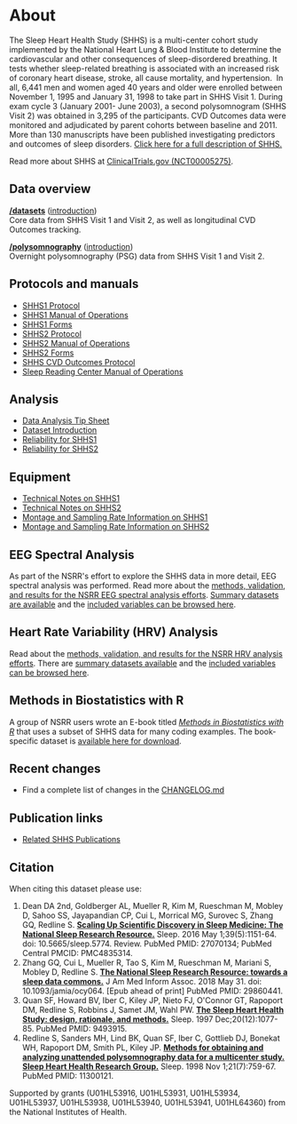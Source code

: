 # About

The Sleep Heart Health Study (SHHS) is a multi-center cohort study implemented by the National Heart Lung & Blood Institute to determine the cardiovascular and other consequences of sleep-disordered breathing. It tests whether sleep-related breathing is associated with an increased risk of coronary heart disease, stroke, all cause mortality, and hypertension.  In all, 6,441 men and women aged 40 years and older were enrolled between November 1, 1995 and January 31, 1998 to take part in SHHS Visit 1. During exam cycle 3 (January 2001- June 2003), a second polysomnogram (SHHS Visit 2) was obtained in 3,295 of the participants. CVD Outcomes data were monitored and adjudicated by parent cohorts between baseline and 2011. More than 130 manuscripts have been published investigating predictors and outcomes of sleep disorders. [Click here for a full description of SHHS.](:pages_path:/full-description.md)

Read more about SHHS at [ClinicalTrials.gov (NCT00005275)](http://clinicaltrials.gov/ct2/show/NCT00005275).

## Data overview

**[/datasets](:files_path:/datasets)** ([introduction](:pages_path:/04-dataset-introduction.md)) <br/> Core data from SHHS Visit 1 and Visit 2, as well as longitudinal CVD Outcomes tracking.

**[/polysomnography](:files_path:/polysomnography)** ([introduction](:pages_path:/05-polysomnography-introduction.md))<br/> Overnight polysomnography (PSG) data from SHHS Visit 1 and Visit 2.

## Protocols and manuals

- [SHHS1 Protocol](:files_path:/documentation?f=SHHS1_Protocol.pdf)
- [SHHS1 Manual of Operations](:files_path:/documentation?f=SHHS1_Manual_of_Operations.pdf)
- [SHHS1 Forms](:files_path:/forms/shhs1)
- [SHHS2 Protocol](:files_path:/documentation?f=SHHS2_Protocol.pdf)
- [SHHS2 Manual of Operations](:files_path:/documentation?f=SHHS2_Manual_of_Operations.pdf)
- [SHHS2 Forms](:files_path:/forms/shhs2)
- [SHHS CVD Outcomes Protocol](:files_path:/documentation?f=SHHS_CVD_Outcomes_Protocol.pdf)
- [Sleep Reading Center Manual of Operations](:pages_path:/mop/6-00-mop-toc.md)

## Analysis

- [Data Analysis Tip Sheet](:pages_path:/03-data-analysis-tip-sheet.md)
- [Dataset Introduction](:pages_path:/04-dataset-introduction.md)
- [Reliability for SHHS1](:pages_path:/06-reliability-shhs1.md)
- [Reliability for SHHS2](:pages_path:/07-reliability-shhs2.md)

## Equipment

- [Technical Notes on SHHS1](:pages_path:/08-equipment-shhs1.md)
- [Technical Notes on SHHS2](:pages_path:/09-equipment-shhs2.md)
- [Montage and Sampling Rate Information on SHHS1](:pages_path:/10-montage-and-sampling-rate-information-shhs1.md)
- [Montage and Sampling Rate Information on SHHS2](:pages_path:/11-montage-and-sampling-rate-information-shhs2.md)

## EEG Spectral Analysis

As part of the NSRR's effort to explore the SHHS data in more detail, EEG spectral analysis was performed. Read more about the [methods, validation, and results for the NSRR EEG spectral analysis efforts](:pages_path:/12-eeg-spectral-analysis.md). [Summary datasets are available](:files_path:/datasets/eeg-spectral-analysis) and the [included variables can be browsed here](https://www.sleepdata.org/datasets/shhs/variables?folder=Spectral+Analysis).

## Heart Rate Variability (HRV) Analysis

Read about the [methods, validation, and results for the NSRR HRV analysis efforts](:pages_path:/13-hrv-analysis.md). There are [summary datasets available](:files_path:/datasets/hrv-analysis) and the [included variables can be browsed here](https://www.sleepdata.org/datasets/shhs/variables?folder=HRV+Analysis).

## Methods in Biostatistics with R

A group of NSRR users wrote an E-book titled [*Methods in Biostatistics with R*](https://leanpub.com/biostatmethods) that uses a subset of SHHS data for many coding examples. The book-specific dataset is [available here for download](:files_path:/biostatistics-with-r).

## Recent changes

- Find a complete list of changes in the [CHANGELOG.md](:pages_path:/CHANGELOG.md)

## Publication links

- [Related SHHS Publications](:pages_path:/PUBLICATIONS.md)

## Citation

When citing this dataset please use:

1. Dean DA 2nd, Goldberger AL, Mueller R, Kim M, Rueschman M, Mobley D, Sahoo SS, Jayapandian CP, Cui L, Morrical MG, Surovec S, Zhang GQ, Redline S. [**Scaling Up Scientific Discovery in Sleep Medicine: The National Sleep Research Resource.**](https://www.ncbi.nlm.nih.gov/pubmed/27070134) Sleep. 2016 May 1;39(5):1151-64. doi: 10.5665/sleep.5774. Review. PubMed PMID: 27070134; PubMed Central PMCID: PMC4835314.
2. Zhang GQ, Cui L, Mueller R, Tao S, Kim M, Rueschman M, Mariani S, Mobley D, Redline S. [**The National Sleep Research Resource: towards a sleep data commons.**](https://www.ncbi.nlm.nih.gov/pubmed/29860441) J Am Med Inform Assoc. 2018 May 31. doi: 10.1093/jamia/ocy064. [Epub ahead of print] PubMed PMID: 29860441.
3. Quan SF, Howard BV, Iber C, Kiley JP, Nieto FJ, O'Connor GT, Rapoport DM, Redline S, Robbins J, Samet JM, Wahl PW. [**The Sleep Heart Health Study: design, rationale, and methods.**](https://www.ncbi.nlm.nih.gov/pubmed/9493915) Sleep. 1997 Dec;20(12):1077-85. PubMed PMID: 9493915.
4. Redline S, Sanders MH, Lind BK, Quan SF, Iber C, Gottlieb DJ, Bonekat WH, Rapoport DM, Smith PL, Kiley JP. [**Methods for obtaining and analyzing unattended polysomnography data for a multicenter study. Sleep Heart Health Research Group.**](https://www.ncbi.nlm.nih.gov/pubmed/11300121) Sleep. 1998 Nov 1;21(7):759-67. PubMed PMID: 11300121.

Supported by grants (U01HL53916, U01HL53931, U01HL53934, U01HL53937, U01HL53938, U01HL53940, U01HL53941, U01HL64360) from the National Institutes of Health.
